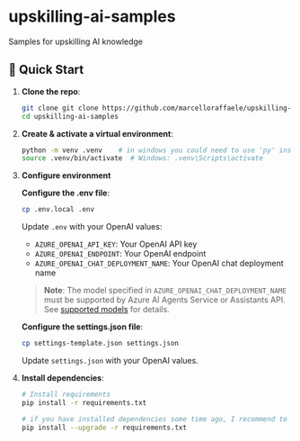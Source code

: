 # upskilling-ai-samples
Samples for upskilling AI knowledge


## 🚀 Quick Start

1. **Clone the repo**:
   ```bash
   git clone git clone https://github.com/marcelloraffaele/upskilling-ai-samples.git
   cd upskilling-ai-samples
   ```

2. **Create & activate a virtual environment**:
   ```bash
   python -m venv .venv    # in windows you could need to use 'py' instead of 'python'
   source .venv/bin/activate  # Windows: .venv\Scripts\activate
   ```

3. **Configure environment**

   **Configure the .env file**:
   ```bash
   cp .env.local .env
   ```
   Update `.env` with your OpenAI values:
   - `AZURE_OPENAI_API_KEY`: Your OpenAI API key
   - `AZURE_OPENAI_ENDPOINT`: Your OpenAI endpoint
   - `AZURE_OPENAI_CHAT_DEPLOYMENT_NAME`: Your OpenAI chat deployment name

   > **Note**: The model specified in `AZURE_OPENAI_CHAT_DEPLOYMENT_NAME` must be supported by Azure AI Agents Service or Assistants API. See [supported models](https://learn.microsoft.com/en-us/azure/ai-services/agents/concepts/model-region-support?tabs=python#azure-openai-models) for details.

   **Configure the settings.json file**:
   ```bash
   cp settings-template.json settings.json
   ```
   Update `settings.json` with your OpenAI values.

4. **Install dependencies**:
   ```bash
   # Install requirements
   pip install -r requirements.txt

   # if you have installed dependencies some time ago, I recommend to update them
   pip install --upgrade -r requirements.txt
   ```
